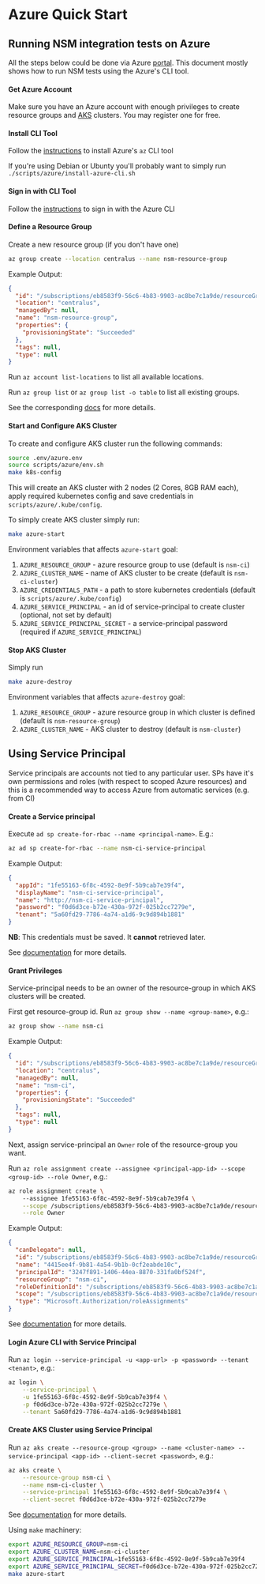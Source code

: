 # Azure Quick Start

## Running NSM integration tests on Azure

All the steps below could be done via Azure [portal](https://portal.azure.com). 
This document mostly shows how to run NSM tests using the Azure's CLI tool. 

#### Get Azure Account

Make sure you have an Azure account with enough privileges to create resource groups and 
[AKS](https://docs.microsoft.com/en-us/azure/aks/) clusters. You may register one for free. 

#### Install CLI Tool

Follow the [instructions](https://docs.microsoft.com/en-us/cli/azure/install-azure-cli?view=azure-cli-latest) 
to install Azure's `az` CLI tool

If you're using Debian or Ubunty you'll probably want to simply run `./scripts/azure/install-azure-cli.sh`

#### Sign in with CLI Tool

Follow the [instructions](https://docs.microsoft.com/en-us/cli/azure/authenticate-azure-cli) to sign in with the Azure CLI

#### Define a Resource Group

Create a new resource group (if you don't have one)
```bash
az group create --location centralus --name nsm-resource-group
``` 
Example Output:
```json
{
  "id": "/subscriptions/eb8583f9-56c6-4b83-9903-ac8be7c1a9de/resourceGroups/nsm-resource-group",
  "location": "centralus",
  "managedBy": null,
  "name": "nsm-resource-group",
  "properties": {
    "provisioningState": "Succeeded"
  },
  "tags": null,
  "type": null
}
```
Run `az account list-locations` to list all available locations. 

Run `az group list` or `az group list -o table` to list all existing groups.

See the corresponding [docs](https://docs.microsoft.com/en-us/cli/azure/group?view=azure-cli-latest#az-group-create) for more details.

#### Start and Configure AKS Cluster

To create and configure AKS cluster run the following commands:
```bash
source .env/azure.env
source scripts/azure/env.sh
make k8s-config
```
This will create an AKS cluster with 2 nodes (2 Cores, 8GB RAM each), 
apply required kubernetes config and save credentials in `scripts/azure/.kube/config`.

To simply create AKS cluster simply run:
```bash
make azure-start
```

Environment variables that affects `azure-start` goal:
1. `AZURE_RESOURCE_GROUP` - azure resource group to use (default is `nsm-ci`)
2. `AZURE_CLUSTER_NAME` - name of AKS cluster to be create (default is `nsm-ci-cluster`)
3. `AZURE_CREDENTIALS_PATH` - a path to store kubernetes credentials (default is `scripts/azure/.kube/config`)
4. `AZURE_SERVICE_PRINCIPAL` - an id of service-principal to create cluster (optional, not set by default)
5. `AZURE_SERVICE_PRINCIPAL_SECRET` - a service-principal password (required if `AZURE_SERVICE_PRINCIPAL`)

#### Stop AKS Cluster

Simply run 
```bash
make azure-destroy
```

Environment variables that affects `azure-destroy` goal:
1. `AZURE_RESOURCE_GROUP` - azure resource group in which cluster is defined (default is `nsm-resource-group`)
2. `AZURE_CLUSTER_NAME` - AKS cluster to destroy (default is `nsm-cluster`)

## Using Service Principal

Service principals are accounts not tied to any particular user. SPs have it's own permissions and roles 
(with respect to scoped Azure resources) and this is a recommended way to access Azure from automatic services (e.g. from CI)

#### Create a Service principal

Execute `ad sp create-for-rbac --name <principal-name>`. E.g.:
```bash
az ad sp create-for-rbac --name nsm-ci-service-principal
```
Example Output:
```json
{
  "appId": "1fe55163-6f8c-4592-8e9f-5b9cab7e39f4",
  "displayName": "nsm-ci-service-principal",
  "name": "http://nsm-ci-service-principal",
  "password": "f0d6d3ce-b72e-430a-972f-025b2cc7279e",
  "tenant": "5a60fd29-7786-4a74-a1d6-9c9d894b1881"
}
```
**NB**: This credentials must be saved. It **cannot** retrieved later.

See [documentation](https://docs.microsoft.com/en-us/cli/azure/create-an-azure-service-principal-azure-cli?view=azure-cli-latest)
for more details.

#### Grant Privileges

Service-principal needs to be an owner of the resource-group in which AKS clusters will be created.

First get resource-group id. Run `az group show --name <group-name>`, e.g.:
```bash
az group show --name nsm-ci
```
Example Output:
```json
{
  "id": "/subscriptions/eb8583f9-56c6-4b83-9903-ac8be7c1a9de/resourceGroups/nsm-ci",
  "location": "centralus",
  "managedBy": null,
  "name": "nsm-ci",
  "properties": {
    "provisioningState": "Succeeded"
  },
  "tags": null,
  "type": null
}
```

Next, assign service-principal an `Owner` role of the resource-group you want. 

Run `az role assignment create --assignee <principal-app-id> --scope <group-id> --role Owner`, e.g.:
```bash
az role assignment create \ 
    --assignee 1fe55163-6f8c-4592-8e9f-5b9cab7e39f4 \
    --scope /subscriptions/eb8583f9-56c6-4b83-9903-ac8be7c1a9de/resourceGroups/nsm-ci \
    --role Owner
```
Example Output:
```json
{
  "canDelegate": null,
  "id": "/subscriptions/eb8583f9-56c6-4b83-9903-ac8be7c1a9de/resourceGroups/nsm-ci/providers/Microsoft.Authorization/roleAssignments/4415ee4f-9b81-4a54-9b1b-0cf2eabde10c",
  "name": "4415ee4f-9b81-4a54-9b1b-0cf2eabde10c",
  "principalId": "3247f891-1406-44ea-8870-331fa0bf524f",
  "resourceGroup": "nsm-ci",
  "roleDefinitionId": "/subscriptions/eb8583f9-56c6-4b83-9903-ac8be7c1a9de/providers/Microsoft.Authorization/roleDefinitions/8e3af657-a8ff-443c-a75c-2fe8c4bcb635",
  "scope": "/subscriptions/eb8583f9-56c6-4b83-9903-ac8be7c1a9de/resourceGroups/nsm-ci",
  "type": "Microsoft.Authorization/roleAssignments"
}
```
See [documentation](https://docs.microsoft.com/en-us/cli/azure/role/assignment?view=azure-cli-latest#az-role-assignment-create) 
for more details.

#### Login Azure CLI with Service Principal

Run `az login --service-principal -u <app-url> -p <password> --tenant <tenant>`, e.g.:
```bash
az login \
    --service-principal \
    -u 1fe55163-6f8c-4592-8e9f-5b9cab7e39f4 \
    -p f0d6d3ce-b72e-430a-972f-025b2cc7279e \
    --tenant 5a60fd29-7786-4a74-a1d6-9c9d894b1881
```

#### Create AKS Cluster using Service Principal

Run `az aks create --resource-group <group> --name <cluster-name> --service-principal <app-id> --client-secret <password>`, e.g.:

```bash
az aks create \
    --resource-group nsm-ci \
    --name nsm-ci-cluster \
    --service-principal 1fe55163-6f8c-4592-8e9f-5b9cab7e39f4 \
    --client-secret f0d6d3ce-b72e-430a-972f-025b2cc7279e
```
See [documentation](https://docs.microsoft.com/en-us/azure/aks/kubernetes-service-principal#specify-a-service-principal-for-an-aks-cluster)
for more details.

Using `make` machinery:
```bash
export AZURE_RESOURCE_GROUP=nsm-ci
export AZURE_CLUSTER_NAME=nsm-ci-cluster
export AZURE_SERVICE_PRINCIPAL=1fe55163-6f8c-4592-8e9f-5b9cab7e39f4
export AZURE_SERVICE_PRINCIPAL_SECRET=f0d6d3ce-b72e-430a-972f-025b2cc7279e
make azure-start
```
